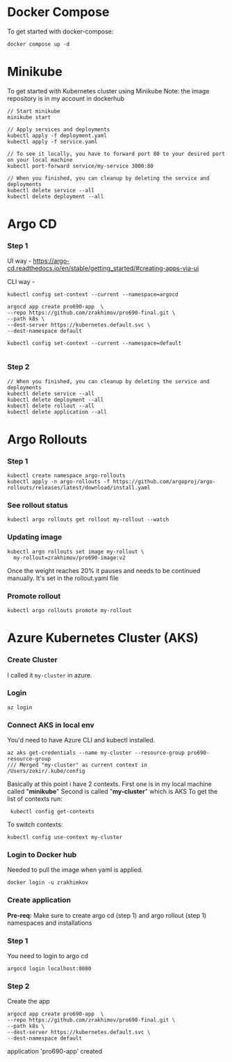 # Docker Compose

To get started with docker-compose:

`docker compose up -d`

# Minikube

To get started with Kubernetes cluster using Minikube
Note: the image repository is in my account in dockerhub

```
// Start minikube 
minikube start

// Apply services and deployments
kubectl apply -f deployment.yaml
kubectl apply -f service.yaml

// To see it locally, you have to forward port 80 to your desired port on your local machine
kubectl port-forward service/my-service 3000:80

// When you finished, you can cleanup by deleting the service and deployments
kubectl delete service --all
kubectl delete deployment --all      

```


# Argo CD


### Step 1
UI way - 
https://argo-cd.readthedocs.io/en/stable/getting_started/#creating-apps-via-ui

CLI way -
```
kubectl config set-context --current --namespace=argocd

argocd app create pro690-app  \
--repo https://github.com/zrakhimov/pro690-final.git \
--path k8s \
--dest-server https://kubernetes.default.svc \
--dest-namespace default

kubectl config set-context --current --namespace=default


```


### Step 2
```
// When you finished, you can cleanup by deleting the service and deployments
kubectl delete service --all
kubectl delete deployment --all
kubectl delete rollout --all
kubectl delete application --all 
```

# Argo Rollouts

### Step 1 
```
kubectl create namespace argo-rollouts
kubectl apply -n argo-rollouts -f https://github.com/argoproj/argo-rollouts/releases/latest/download/install.yaml
```


### See rollout status
```
kubectl argo rollouts get rollout my-rollout --watch
```
### Updating image
```
kubectl argo rollouts set image my-rollout \
  my-rollout=zrakhimov/pro690-image:v2
```
Once the weight reaches 20% it pauses and needs to be continued manually. It's set in the rollout.yaml file

### Promote rollout

```
kubectl argo rollouts promote my-rollout

```


# Azure Kubernetes Cluster (AKS)

### Create Cluster

I called it `my-cluster` in azure.

### Login

```
az login
```

### Connect AKS in local env

You'd need to have Azure CLI and kubectl installed.
```
az aks get-credentials --name my-cluster --resource-group pro690-resource-group
/// Merged "my-cluster" as current context in /Users/zokir/.kube/config
```

Basically at this point i have 2 contexts. First one is in my local machine called "**minikube**"
Second is called "**my-cluster**" which is AKS
To get the list of contexts run:
```
 kubectl config get-contexts
```
To switch contexts:

```
kubectl config use-context my-cluster

```


### Login to Docker hub

Needed to pull the image when yaml is applied.
```
docker login -u zrakhimkov
````


### Create application

**Pre-req:**
Make sure to create argo cd (step 1) and argo rollout (step 1) namespaces and installations

### Step 1
You need to login to argo cd

```
argocd login localhost:8080
```

### Step 2
Create the app
```
argocd app create pro690-app  \              
--repo https://github.com/zrakhimov/pro690-final.git \
--path k8s \
--dest-server https://kubernetes.default.svc \
--dest-namespace default

```

application 'pro690-app' created

###



